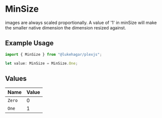 # MinSize

images are always scaled proportionally. A value of '1' in minSize will make the smaller native dimension the dimension resized against.

## Example Usage

```typescript
import { MinSize } from "@lukehagar/plexjs";

let value: MinSize = MinSize.One;
```

## Values

| Name   | Value  |
| ------ | ------ |
| `Zero` | 0      |
| `One`  | 1      |